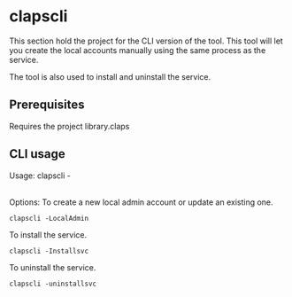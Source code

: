 # clapscli </br>
This section hold the project for the CLI version of the tool. This tool will let you create the local accounts manually using the same process as the service.

The tool is also used to install and uninstall the service.

## Prerequisites </br>
Requires the project library.claps

## CLI usage </br>

Usage: clapscli -<option>

Options:
  To create a new local admin account or update an existing one.
  
    clapscli -LocalAdmin

  To install the service.
  
    clapscli -Installsvc

  To uninstall the service.
  
    clapscli -uninstallsvc



